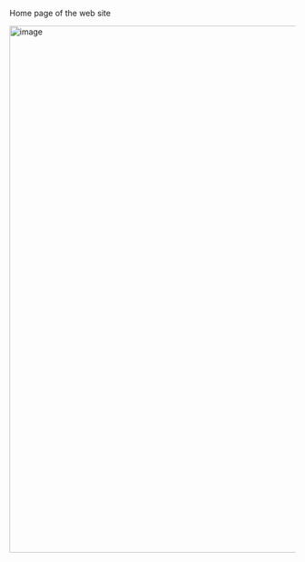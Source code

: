 Home page of the web site

<img width="1908" height="930" alt="image" src="https://github.com/user-attachments/assets/4364e0e8-454b-4be8-a654-9ae2d458defb" />
